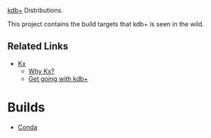 [kdb+](https://kx.com) Distributions.

This project contains the build targets that kdb+ is seen in the wild.

## Related Links

 * [Kx](https://kx.com)
     * [Why Kx?](https://kx.com/why-kx/)
     * [Get going with kdb+](https://code.kx.com)

# Builds

 * [Conda](README.conda.md)
